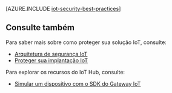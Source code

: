 <properties
 pageTitle="Práticas recomendadas de segurança IoT | Microsoft Azure"
 description="Práticas recomendadas de segurança para proteger sua infraestrutura de IoT"
 services="iot-hub"
 documentationCenter=""
 authors="YuriDio"
 manager="timlt"
 editor=""/>

<tags
 ms.service="iot-hub"
 ms.devlang="na"
 ms.topic="article"
 ms.tgt_pltfrm="na"
 ms.workload="na"
 ms.date="10/17/2016"
 ms.author="yurid"/>
 
[AZURE.INCLUDE [iot-security-best-practices](../../includes/iot-security-best-practices.md)]

## <a name="see-also"></a>Consulte também

Para saber mais sobre como proteger sua solução IoT, consulte:

- [Arquitetura de segurança IoT][lnk-security-architecture]
- [Proteger sua implantação IoT][lnk-security-deployment]

Para explorar os recursos do IoT Hub, consulte:

- [Simular um dispositivo com o SDK do Gateway IoT][lnk-gateway]

[lnk-security-architecture]: iot-hub-security-architecture.md
[lnk-security-deployment]: iot-hub-security-deployment.md

[lnk-gateway]: iot-hub-linux-gateway-sdk-simulated-device.md